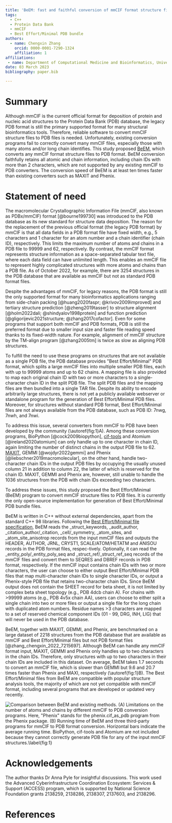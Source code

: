 ```yaml
---
title: 'BeEM: fast and faithful conversion of mmCIF format structure files to PDB format'
tags:
  - C++
  - Protein Data Bank
  - mmCIF
  - Best Effort/Minimal PDB bundle
authors:
  - name: Chengxin Zhang
    orcid: 0000-0001-7290-1324
    affiliation: 1
affiliations:
 - name: Department of Computational Medicine and Bioinformatics, University of Michigan, Ann Arbor, MI 48109, USA
date: 03 March 2023
bibliography: paper.bib

---
```


# Summary

Although mmCIF is the current official format for deposition of protein and nucleic acid structures to the Protein Data Bank (PDB) database, the legacy PDB format is still the primary supported format for many structural bioinformatics tools. Therefore, reliable software to convert mmCIF structure files to PDB files is needed. Unfortunately, existing conversion programs fail to correctly convert many mmCIF files, especially those with many atoms and/or long chain identifies.
This study proposed [BeEM](https://github.com/kad-ecoli/BeEM), which converts any mmCIF format structure files to PDB format. BeEM conversion faithfully retains all atomic and chain information, including chain IDs with more than 2 characters, which are not supported by any existing mmCIF to PDB converters. The conversion speed of BeEM is at least ten times faster than existing converters such as MAXIT and Phenix.

# Statement of need

The macromolecular Crystallographic Information File (mmCIF, also known as PDBx/mmCIF) format [@bourne199730] was introduced to the PDB database as its new standard for structure data deposition. The reason for the replacement of the previous official format (the legacy PDB format) by mmCIF is that all data fields in a PDB format file have fixed width, e.g., 5 characters and 1 character for an atom number and a chain identifier (chain ID), respectively. This limits the maximum number of atoms and chains in a PDB file to 99999 and 62, respectively. By contrast, the mmCIF format represents structure information as a space-separated tabular text file, where each data field can have unlimited length. This enables an mmCIF file to represent highly complicated structures with more atoms and chains than a PDB file. As of October 2022, for example, there are 3254 structures in the PDB database that are available as mmCIF but not as standard PDB format files.

Despite the advantages of mmCIF, for legacy reasons, the PDB format is still the only supported format for many bioinformatics applications ranging from side-chain packing [@huang2020faspr; @krivov2009improved] and tertiary structure prediction [@zheng2019tasser] to structure alignment [@holm2022dali; @shindyalov1998protein] and function prediction [@gligorijevic2021structure; @zhang2017cofactor]. Even for some programs that support both mmCIF and PDB formats, PDB is still the preferred format due to smaller input size and faster file reading speed thanks to its fixed-width nature. For example, alignment of mmCIF structure by the TM-align program [@zhang2005tm] is twice as slow as aligning PDB structures.

To fulfill the need to use these programs on structures that are not available as a single PDB file, the PDB database provides "Best Effort/Minimal" PDB format, which splits a large mmCIF files into multiple smaller PDB files, each with up to 99999 atoms and up to 62 chains. A mapping file is also provided to map each original chain ID with two or more characters to a single-character chain ID in the split PDB file. The split PDB files and the mapping files are then bundled into a single TAR file. Despite its ability to encode arbitrarily large structures, there is not yet a publicly available webserver or standalone program for the generation of Best Effort/Minimal PDB files. Moreover, for structures without standard PDB format, Best Effort/Minimal files are not always available from the PDB database, such as PDB ID: 7nwg, 7nwh, and 7nwi.

To address this issue, several converters from mmCIF to PDB have been developed by the community (\autoref{fig:1}A). Among these conversion programs, BioPython [@cock2009biopython], [cif-tools](https://github.com/PDB-REDO/cif-tools) and Atomium [@ireland2020atomium] can only handle up to one character in chain ID, again limiting the number of distinct chains in the output PDB file to 62. [MAXIT](https://sw-tools.rcsb.org/apps/MAXIT), GEMMI [@wojdyr2022gemmi] and Phenix [@liebschner2019macromolecular], on the other hand, handle two-character chain IDs in the output PDB files by occupying the usually unused column 21 in addition to column 22, the latter of which is reserved for the chain ID. MAXIT, GEMMI and Phenix are, however, still unable to handle the 1036 structures from the PDB with chain IDs exceeding two characters.

To address these issues, this study proposed the Best Effort/Minimal (BeEM) program to convert mmCIF structure files to PDB files. It is currently the only open-source implementation for generation of Best Effort/Minimal PDB bundle files.

BeEM is written in C++ without external dependencies, apart from the standard C++ 98 libraries. Following the [Best Effort/Minimal file specification](https://www.rcsb.org/docs/general-help/structures-without-legacy-pdb-format-files), BeEM reads the _struct_keywords, _audit_author, _citation_author/_citation, _cell/_symmetry, _atom_sites, and _atom_site_anisotrop records from the input mmCIF files and outputs the HEADER, AUTHOR, JRNL, CRYST1, SCALE/ATOM/HETATM and ANISOU records in the PDB format files, respec-tively. Optionally, it can read the _entity_poly/_entity_poly_seq and _struct_ref/_struct_ref_seq records of the mmCIF files and convert them to SEQRES and DBREF records in PDB format, respectively. If the mmCIF input contains chain IDs with two or more characters, the user can choose to either output Best Effort/Minimal PDB files that map multi-character chain IDs to single character IDs, or output a Phenix-style PDB file that retains two-character chain IDs. Since BeEM output does not contain the SHEET record for beta sheet, it is not limited by complex beta sheet topology (e.g., PDB 4dcb chain A). For chains with >99999 atoms (e.g., PDB 4v5x chain AA), users can choose to either split a single chain into two or more files or output a single file for the long chain with duplicated atom numbers. Residue names >3 characters are mapped to a set of reserved chemical component IDs (01 - 99, DRG, INH, LIG) that will never be used in the PDB database. 

BeEM, together with MAXIT, GEMMI, and Phenix, are benchmarked on a large dataset of 2218 structures from the PDB database that are available as mmCIF and Best Effort/Minimal files but not PDB format files [@zhang_chengxin_2022_7215697]. Although BeEM can handle any mmCIF format input, MAXIT, GEMMI and Phenix only handles up to two characters in the chain IDs. Therefore, only structures with up to two characters in their chain IDs are included in this dataset. On average, BeEM takes 1.7 seconds to convert an mmCIF file, which is slower than GEMMI but 9.6 and 20.7 times faster than Phenix and MAXI, respectively (\autoref{fig:1}B). The Best Effort/Minimal files from BeEM are compatible with popular structure analysis tools, the majority of which are not yet compatible with mmCIF format, including several programs that are developed or updated very recently.

![Comparison between BeEM and existing methods. (A) Limitations on the number of atoms and chains by different mmCIF to PDB conversion programs. Here, "Phenix" stands for the phenix.cif_as_pdb program from the Phenix package. (B) Running time of BeEM and three third-party programs for mmCIF to PDB format conversion. Horizontal bars indicate the average running time. BioPython, cif-tools and Atomium are not included because they cannot correctly generate PDB file for any of the input mmCIF structures.\label{fig:1}](figure.png)

# Acknowledgements

The author thanks Dr Anna Pyle for insightful discussions. This work used the Advanced Cyberinfrastructure Coordination Ecosystem: Services & Support (ACCESS) program, which is supported by National Science Foundation grants 2138259, 2138286, 2138307, 2137603, and 2138296.

# References
